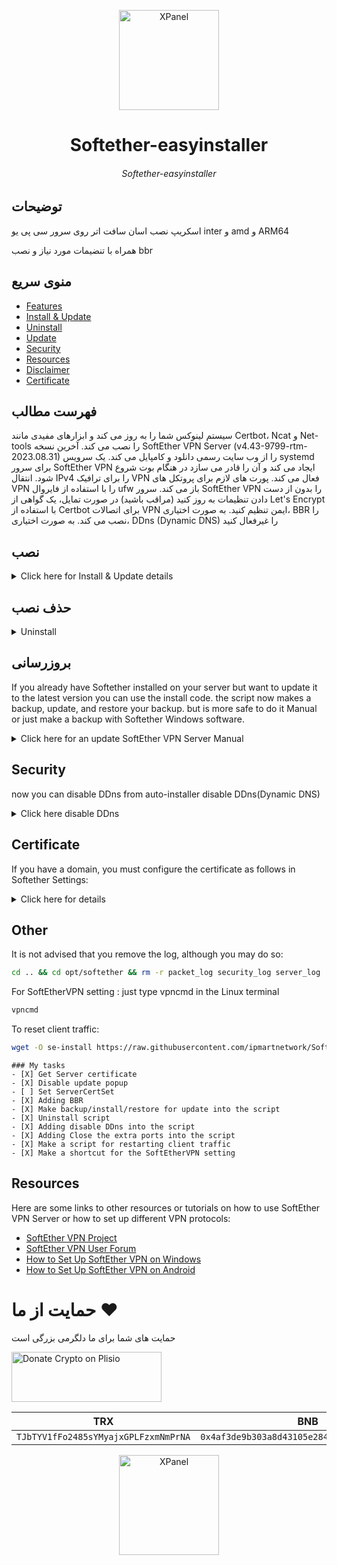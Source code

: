 <p align="center">
<picture>
<img width="160" height="160"  alt="XPanel" src="https://github.com/iPmartNetwork/iPmart-SSH/blob/main/images/logo.png">
</picture>
  </p> 
<p align="center">
<h1 align="center"/>Softether-easyinstaller</h1>
<h6 align="center">Softether-easyinstaller<h6>
</p>





## توضیحات 

اسکریپ نصب اسان سافت اتر روی سرور سی پی یو inter و amd و ARM64

همراه با تنضیمات مورد نیاز و نصب bbr 


## منوی سریع

- [Features](#Features )
- [Install & Update](#install)
- [Uninstall](#uninstall)
- [Update](#update)
- [Security](#security)
- [Resources](#resources)
- [Disclaimer](#disclaimer)
- [Certificate](#certificate)

## فهرست مطالب

سیستم لینوکس شما را به روز می کند و ابزارهای مفیدی مانند Certbot، Ncat و Net-tools را نصب می کند.
آخرین نسخه SoftEther VPN Server (v4.43-9799-rtm-2023.08.31) را از وب سایت رسمی دانلود و کامپایل می کند.
یک سرویس systemd برای سرور SoftEther VPN ایجاد می کند و آن را قادر می سازد در هنگام بوت شروع شود.
انتقال IPv4 را برای ترافیک VPN فعال می کند.
پورت های لازم برای پروتکل های VPN را با استفاده از فایروال ufw باز می کند.
سرور SoftEther VPN را بدون از دست دادن تنظیمات به روز کنید (مراقب باشید)
در صورت تمایل، یک گواهی از Let's Encrypt با استفاده از Certbot برای اتصالات VPN ایمن تنظیم کنید.
به صورت اختیاری، BBR را نصب می کند.
به صورت اختیاری، DDns (Dynamic DNS) را غیرفعال کنید





## نصب

<details>
  <summary>Click here for Install & Update details</summary>

To install the script, simply copy and paste it on your Linux server in terminal
  
#### FOR AMD / INTEL CPU
```bash
wget -O se-install https://raw.githubusercontent.com/ipmartnetwork/Softether-easyinstaller/main/install-ubuntu-inteloramd.bash  && chmod +x se-install && ./se-install
```
#### FOR ARMS64 CPU
```bash
wget -O se-install https://raw.githubusercontent.com/ipmartnetwork/Softether-easyinstaller/main/install-ubuntu-arms.bash.bash  && chmod +x se-install && ./se-install
```

There is no need to configure SoftEtherVPN with a password. Later, you can use SoftEther VPN Server Manager (Windows).
To use this script, you need to have root privileges or be able to run commands with sudo.
The script will ask you for confirmation before proceeding with the installation. It will also ask you if you want to set up a certificate from Let's Encrypt and if you want to enter the SoftEther VPN Server settings.
The installation process may take several minutes depending on your system and network speed. After the installation is complete, you can use the vpncmd tool to configure your VPN server. For more information on how to use vpncmd, please refer to the [official documentation](https://www.softether.org/4-docs/1-manual/6._Command_Line_Management_Utility_Manual).

</details>


## حذف نصب

<details>
  <summary>Uninstall</summary>
You can uninstall SoftetherVPN on your server automatically with the script or just do it manually by copying and past the code
  
<details>
  <summary>automatically</summary>
Use this code :

```bash
wget -O se-install https://raw.githubusercontent.com/ipmartnetwork/Softether-easyinstaller/main/Uninstall.bash  && chmod +x se-install && ./se-install
```
</details>

<details>
<summary>manually</summary>

follow these steps:

- Stop and disable the systemd service:

```bash
sudo systemctl stop softether-vpnserver.service
sudo systemctl disable softether-vpnserver.service
```

- Remove the vpnserver directory from /opt:

```bash
sudo rm -rf /opt/vpnserver
```

- Remove the softether-vpnserver.service file from /etc/systemd/system:

```bash
sudo rm /etc/systemd/system/softether-vpnserver.service
```

- Reload the systemd daemon:

```bash
sudo systemctl daemon-reload
```

- Close the ports that were opened by the script using ufw:

```bash
sudo ufw deny 22
sudo ufw deny 53
sudo ufw deny 2280
sudo ufw deny 2380
sudo ufw deny 443 
sudo ufw deny 80
sudo ufw deny 992
sudo ufw deny 1194
sudo ufw deny 2080
sudo ufw deny 5555
sudo ufw deny 4500
sudo ufw deny 1701
sudo ufw deny 500
sudo ufw deny 8280
sudo ufw deny 500,4500,8280,53/udp
```
</details>
</details>

## بروزرسانی

If you already have Softether installed on your server but want to update it to the latest version you can use the install code.
the script now makes a backup, update, and restore your backup.
but is more safe to do it Manual or just make a backup with Softether Windows software.

<details>
  <summary>Click here for an update SoftEther VPN Server Manual</summary>
To update the SoftEther VPN Server to the latest version, you can follow these steps:

- Stop the systemd service:

```bash
sudo systemctl stop softether-vpnserver.service
```

- Backup your VPN server configuration file:

```bash
sudo cp /opt/vpnserver/vpn_server.config /opt/vpnserver/vpn_server.config.bak
```

- Download and compile the new version of SoftEther VPN Server from the official website:

FOR AMD / INTEL CPU
```bash
wget -O se-install https://raw.githubusercontent.com/ipmartnetwork/Softether-easyinstaller/main/install-ubuntu-inteloramd.bash  && chmod +x se-install && ./se-install
```
FOR ARMS64 CPU
```bash
wget -O se-install https://raw.githubusercontent.com/ipmartnetwork/Softether-easyinstaller/main/install-ubuntu-arms.bash  && chmod +x se-install && ./se-install
```

- Restore your VPN server configuration file:

```bash
sudo cp /opt/vpnserver/vpn_server.config.bak /opt/vpnserver/vpn_server.config
```

- Restart the systemd service:

```bash
sudo systemctl restart softether-vpnserver
```
</details>


## Security

now you can disable DDns from auto-installer
disable DDns(Dynamic DNS)
<details>
  <summary>Click here disable DDns</summary>
You may disable DDns (Dynamic DNS) for further protection, but you must have a domain and a certificate to do so.
  
```bash
sed -i 's/bool Disabled false/bool Disabled true/g' /opt/softether/vpn_server.config
```
```bash
sed -i 's/bool DisableNatTraversal false/bool DisableNatTraversal true/g' /opt/softether/vpn_server.config
```
```bash
sudo systemctl restart softether-vpnserver
```

</details>

## Certificate

If you have a domain, you must configure the certificate as follows in Softether Settings:
<details>
  <summary>Click here for details</summary>
NOTE: Only enter one line of code at a time. Do not simply copy and paste everything.| On line 4,5, replace "YourDomainName" with your domain name. Skip line 1 and start at line 2 if you're currently in Softether Settings.
  
```bash
vpmcmd (if vpmcmd not work reboot your linux server and try it again)
 you server password
 ServerCertSet
 /etc/letsencrypt/live/YourDomainName/fullchain.pem
 /etc/letsencrypt/live/YourDomainName/privkey.pem
 exit
 sudo systemctl restart softether-vpnserver
```
</details>

## Other
It is not advised that you remove the log, although you may do so:

 ```bash
 cd .. && cd opt/softether && rm -r packet_log security_log server_log
 ```

For SoftEtherVPN setting :
just type vpncmd in the Linux terminal 

 ```bash
vpncmd
 ```

To reset client traffic:

 ```bash
wget -O se-install https://raw.githubusercontent.com/ipmartnetwork/Softether-easyinstaller/main/reset-traffic-bbr.bash  && chmod +x se-install && ./se-install
 ```


```[tasklist]
### My tasks
- [X] Get Server certificate
- [X] Disable update popup
- [ ] Set ServerCertSet 
- [X] Adding BBR
- [X] Make backup/install/restore for update into the script
- [X] Uninstall script
- [X] Adding disable DDns into the script
- [X] Adding Close the extra ports into the script
- [X] Make a script for restarting client traffic
- [X] Make a shortcut for the SoftEtherVPN setting
```
## Resources

Here are some links to other resources or tutorials on how to use SoftEther VPN Server or how to set up different VPN protocols:

- [SoftEther VPN Project](https://www.softether.org/)
- [SoftEther VPN User Forum](https://forum.vpnusers.com/)
- [How to Set Up SoftEther VPN on Windows](https://www.vpnranks.com/setup-vpn/windows/softether/)
- [How to Set Up SoftEther VPN on Android](https://www.vpnranks.com/setup-vpn/android/softether/)

 # حمایت از ما :hearts:
حمایت های شما برای ما دلگرمی بزرگی است<br> 
<p align="left">
<a href="https://plisio.net/donate/kB7QU7f7" target="_blank"><img src="https://plisio.net/img/donate/donate_light_icons_mono.png" alt="Donate Crypto on Plisio" width="240" height="80" /></a><br>
	
|                    TRX                   |                       BNB                         |                    Litecoin                       |
| ---------------------------------------- |:-------------------------------------------------:| -------------------------------------------------:|
| ```TJbTYV1fFo2485sYMyajxGPLFzxmNmPrNA``` |  ```0x4af3de9b303a8d43105e284823d95b4c600961a3``` | ```MPrkzFiNtw4Rg67bbZB6gCxa9LV87orABM``` |	

</p>	




<p align="center">
<picture>
<img width="160" height="160"  alt="XPanel" src="https://github.com/iPmartNetwork/iPmart-SSH/blob/main/images/logo.png">
</picture>
  </p> 

